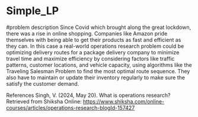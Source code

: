 # Simple_LP
#problem description 
Since Covid which brought along the great lockdown, there was a rise in online shopping. Companies like Amazon pride themselves with being able to get their products as fast and efficient as they can.  In this case a real-world operations research problem could be optimizing delivery routes for a package delivery company to minimize travel time and maximize efficiency by considering factors like traffic patterns, customer locations, and vehicle capacity, using algorithms like the Traveling Salesman Problem to find the most optimal route sequence. They also have to maintain or update their inventory regularly to make sure the satisfy the customer demand.

References
Singh, V. (2024, May 20). What is operations research? Retrieved from Shiksha Online: https://www.shiksha.com/online-courses/articles/operations-research-blogId-157427
